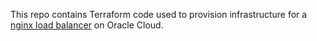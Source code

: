 This repo contains Terraform code used to provision infrastructure for a [nginx load balancer](https://github.com/anav5704/nginx-load-balancer) on Oracle Cloud.
